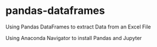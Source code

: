 # pandas-dataframes
Using Pandas DataFrames to extract Data from an Excel File

Using Anaconda Navigator to install Pandas and Jupyter
